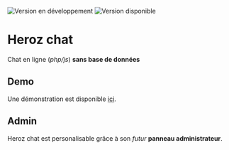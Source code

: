 ![Version en développement](https://raster.shields.io/badge/Version_en_d%C3%A9veloppement-0.2-blue.png "") ![Version disponible](https://img.shields.io/badge/Version%20disponible-0.1.5-green "")
# Heroz chat
Chat en ligne (*php/js*) **sans base de données**

## Demo
Une démonstration est disponible [ici](http://heroz.rf.gd/demo/heroz_chat/index.php "").

## Admin
Heroz chat est personalisable grâce à son *futur* **panneau administrateur**.
